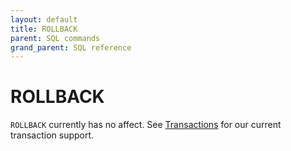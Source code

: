 ```yaml
---
layout: default
title: ROLLBACK
parent: SQL commands
grand_parent: SQL reference
---
```


# ROLLBACK

`ROLLBACK` currently has no affect. See [Transactions] for our current transaction
support.

[Transactions]: {{site.baseurl}}/docs/sql-reference/transactions
